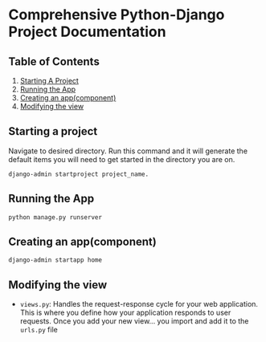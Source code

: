 # Comprehensive Python-Django Project Documentation

## Table of Contents

1. [Starting A Project](#introduction-to-django)
2. [Running the App](#running-the-app)
3. [Creating an app(component)](#creating-an-appcomponent)
4. [Modifying the view](#modifying-the-view)

## Starting a project

Navigate to desired directory. Run this command and it will generate the default items you will need to get started in
the directory you are on.

```shell
django-admin startproject project_name.
```

## Running the App
```shell
python manage.py runserver
```

## Creating an app(component)
```shell
django-admin startapp home
```

## Modifying the view
- `views.py`: Handles the request-response cycle for your web application. This is where you define how your application
  responds to user requests. Once you add your new view... you import and add it to the `urls.py` file